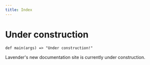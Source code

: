 ```yaml
---
title: Index
---
```

# Under construction
```
def main(args) => "Under construction!"
```
Lavender's new documentation site is currently under construction.
